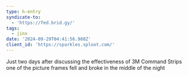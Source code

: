 ```yaml
---
type: h-entry
syndicate-to:
  - 'https://fed.brid.gy/'
tags:
  - jinx
date: '2024-09-29T04:41:56.988Z'
client_id: 'https://sparkles.sploot.com/'
---
```

Just two days after discussing the effectiveness of 3M Command Strips one of the picture frames fell and broke in the middle of the night
